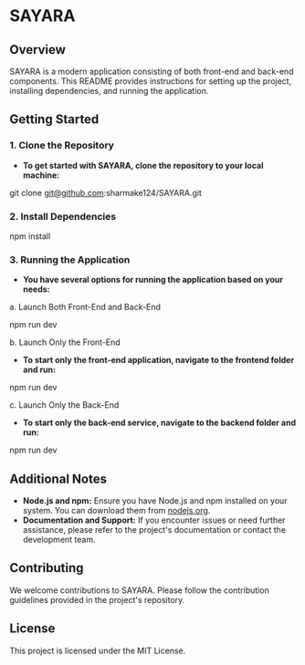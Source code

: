 # SAYARA

## Overview

SAYARA is a modern application consisting of both front-end and back-end components. This README provides instructions for setting up the project, installing dependencies, and running the application.

## Getting Started

### 1. Clone the Repository

- **To get started with SAYARA, clone the repository to your local machine:**


git clone git@github.com:sharmake124/SAYARA.git


### 2. Install Dependencies

npm install

### 3. Running the Application

- **You have several options for running the application based on your needs:**

a. Launch Both Front-End and Back-End

npm run dev

b. Launch Only the Front-End

- **To start only the front-end application, navigate to the frontend folder and run:**

npm run dev

c. Launch Only the Back-End

- **To start only the back-end service, navigate to the backend folder and run:**

npm run dev


## Additional Notes

- **Node.js and npm:** Ensure you have Node.js and npm installed on your system. You can download them from [nodejs.org](https://nodejs.org).
- **Documentation and Support:** If you encounter issues or need further assistance, please refer to the project's documentation or contact the development team.

## Contributing

We welcome contributions to SAYARA. Please follow the contribution guidelines provided in the project's repository.

## License

This project is licensed under the MIT License.

